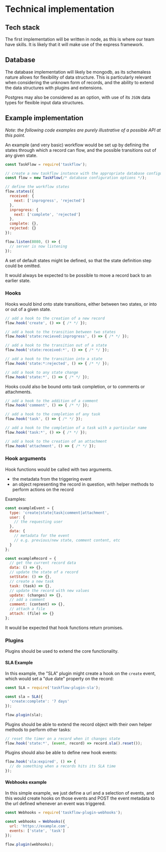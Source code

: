 # Technical implementation

## Tech stack

The first implementation will be written in node, as this is where our team have skills. It is likely that it will make use of the express framework.

## Database

The database implementation will likely be mongodb, as its schemaless nature allows for flexibility of data structure. This is particularly relevant when considering the unknown form of records, and the ability to extend the data structures with plugins and extensions.

Postgres may also be considered as an option, with use of its `JSON` data types for flexible input data structures.

## Example implementation

_Note: the following code examples are purely illustrative of a possible API at this point._

An example (and very basic) workflow would be set up by defining the states through which a record can flow, and the possible transitions out of any given state.


```js
const TaskFlow = require('taskflow');

// create a new taskflow instance with the appropriate database configuration
const flow = new TaskFlow(/* database configuration options */);

// define the workflow states
flow.states({
  received: {
    next: ['inprogress', 'rejected']
  },
  inprogress: {
    next: ['complete', 'rejected']
  },
  complete: {},
  rejected: {}
});

flow.listen(8080, () => {
  // server is now listening
});
```

A set of default states might be defined, so that the state definition step could be omitted.

It would always be expected to be possible to move a record back to an earlier state.

### Hooks

Hooks would bind onto state transitions, either between two states, or into or out of a given state.

```js
// add a hook to the creation of a new record
flow.hook('create', () => { /* */ });

// add a hook to the transition between two states
flow.hook('state:recieved:inprogress', () => { /* */ });

// add a hook to the transition out of a state
flow.hook('state:received:*', () => { /* */ });

// add a hook to the transition into a state
flow.hook('state:*:rejected', () => { /* */ });

// add a hook to any state change
flow.hook('state:*', () => { /* */ });
```

Hooks could also be bound onto task completion, or to comments or attachments.

```js
// add a hook to the addition of a comment
flow.hook('comment', () => { /* */ });

// add a hook to the completion of any task
flow.hook('task', () => { /* */ });

// add a hook to the completion of a task with a particular name
flow.hook('task:*', () => { /* */ });

// add a hook to the creation of an attachment
flow.hook('attachment', () => { /* */ });
```

### Hook arguments

Hook functions would be called with two arguments.

* the metadata from the triggering event
* an object representing the record in question, with helper methods to perform actions on the record

Examples:

```js
const exampleEvent = {
  type: 'create|state|task|comment|attachment',
  user: {
    // the requesting user
  },
  data: {
    // metadata for the event
    // e.g. previous/new state, comment content, etc
  }
};

const exampleRecord = {
  // get the current record data
  data: () => {},
  // update the state of a record
  setState: () => {},
  // create a new task
  task: (task) => {},
  // update the record with new values
  update: (changes) => {},
  // add a comment
  comment: (content) => {},
  // attach a file
  attach: (file) => {}
};
```

It would be expected that hook functions return promises.

### Plugins

Plugins should be used to extend the core functionality.

#### SLA Example

In this example, the "SLA" plugin might create a hook on the `create` event, which would set a "due date" property on the record:

```js
const SLA = require('taskflow-plugin-sla');

const sla = SLA({
  'create:complete': '7 days'
});

flow.plugin(sla);
```

Plugins should be able to extend the record object with their own helper methods to perform other tasks:

```js
// reset the timer on a record when it changes state
flow.hook('state:*', (event, record) => record.sla().reset());
```

Plugins should also be able to define new hook events:

```js
flow.hook('sla:expired', () => {
  // do something when a records hits its SLA time
});
```

#### Webhooks example

In this simple example, we just define a url and a selection of events, and this would create hooks on those events and POST the event metadata to the url defined whenever an event was triggered.

```js
const Webhooks = require('taskflow-plugin-webhooks');

const webhooks = Webhooks({
  url: 'https://example.com',
  events: ['state', 'task']
});

flow.plugin(webhooks);
```
